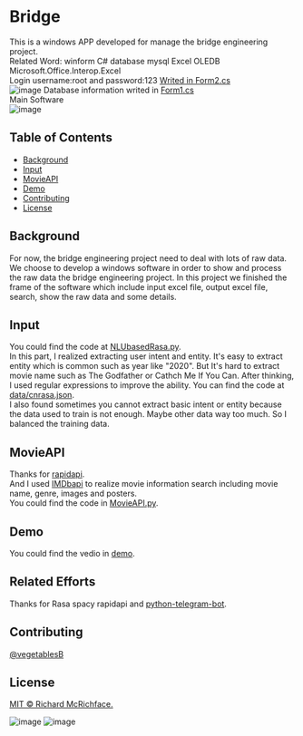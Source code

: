 # Bridge
This is a windows APP developed for manage the bridge engineering project.<br>
Related Word: winform C# database mysql Excel OLEDB Microsoft.Office.Interop.Excel<br>
Login username:root and password:123  [Writed in Form2.cs](https://github.com/vegetablesB/bridge/blob/master/Form2.cs)<br>
![image](https://user-images.githubusercontent.com/44360183/114899423-88346800-9e45-11eb-9814-978a26ca2d2a.png)
Database information writed in [Form1.cs](https://github.com/vegetablesB/bridge/blob/master/Form1.cs)<br>
Main Software<br>
![image](https://user-images.githubusercontent.com/44360183/114900008-08f36400-9e46-11eb-8041-87f59a95b0d1.png)



## Table of Contents

- [Background](#background)
- [Input](#Input)
- [MovieAPI](#MovieAPI)
- [Demo](#Demo)
- [Contributing](#contributing)
- [License](#license)

## Background
For now, the bridge engineering project need to deal with lots of raw data. We choose to develop a windows software in order to show and process the raw data the bridge engineering project.
In this project we finished the frame of the software which include input excel file, output excel file, search, show the raw data and some details.

## Input
You could find the code at [NLUbasedRasa.py](https://github.com/vegetablesB/MovieBot/blob/master/NLUbasedRasa.py).  
In this part, I realized extracting user intent and entity. It's easy to extract entity which is common such as year like "2020". But It's hard to extract movie name such as The Godfather or Cathch Me If You Can. After thinking, I used regular expressions to improve the ability. You can find the code at [data/cnrasa.json](https://github.com/vegetablesB/MovieBot/blob/master/data/cnrasa.json).  
I also found sometimes you cannot extract basic intent or entity because the data used to train is not enough. Maybe other data way too much. So I balanced the training data.

## MovieAPI
Thanks for [rapidapi](https://rapidapi.com/).  
And I used [IMDbapi](https://rapidapi.com/apidojo/api/imdb8?endpoint=apiendpoint_dad99933-4241-43f0-b4f2-529d652dcc96) to realize movie information search including movie name, genre, images and posters.  
You could find the code in [MovieAPI.py](https://github.com/vegetablesB/MovieBot/blob/master/MovieAPI.py).

## Demo
You could find the vedio in [demo](https://github.com/vegetablesB/MovieBot/blob/master/demo).

## Related Efforts
Thanks for Rasa spacy rapidapi and [python-telegram-bot](https://github.com/python-telegram-bot/python-telegram-bot).

## Contributing
[@vegetablesB](https://github.com/vegetablesB)

## License
[MIT © Richard McRichface.](../LICENSE)

![image](https://user-images.githubusercontent.com/44360183/114896539-03484f00-9e43-11eb-8a1c-d1c097f5b498.png)
![image](https://user-images.githubusercontent.com/44360183/114896566-0a6f5d00-9e43-11eb-9333-7e845d2b452b.png)


